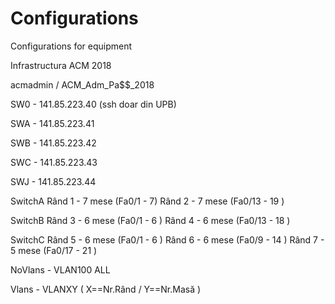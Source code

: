 # Configurations
Configurations for equipment

Infrastructura ACM 2018


acmadmin / ACM_Adm_Pa$$_2018


SW0 - 141.85.223.40  (ssh doar din UPB)

SWA - 141.85.223.41  

SWB - 141.85.223.42

SWC - 141.85.223.43

SWJ - 141.85.223.44


SwitchA
  Rând 1 - 7 mese (Fa0/1 - 7)
  Rând 2 - 7 mese (Fa0/13 - 19 )

SwitchB
  Rând 3 - 6 mese (Fa0/1 - 6 )
  Rând 4 - 6 mese (Fa0/13 - 18 )

SwitchC
  Rând 5 - 6 mese (Fa0/1 - 6 )
  Rând 6 - 6 mese (Fa0/9 - 14 )
  Rând 7 - 5 mese (Fa0/17 - 21 )

  NoVlans - VLAN100 ALL

  Vlans - VLANXY ( X==Nr.Rând / Y==Nr.Masă )
